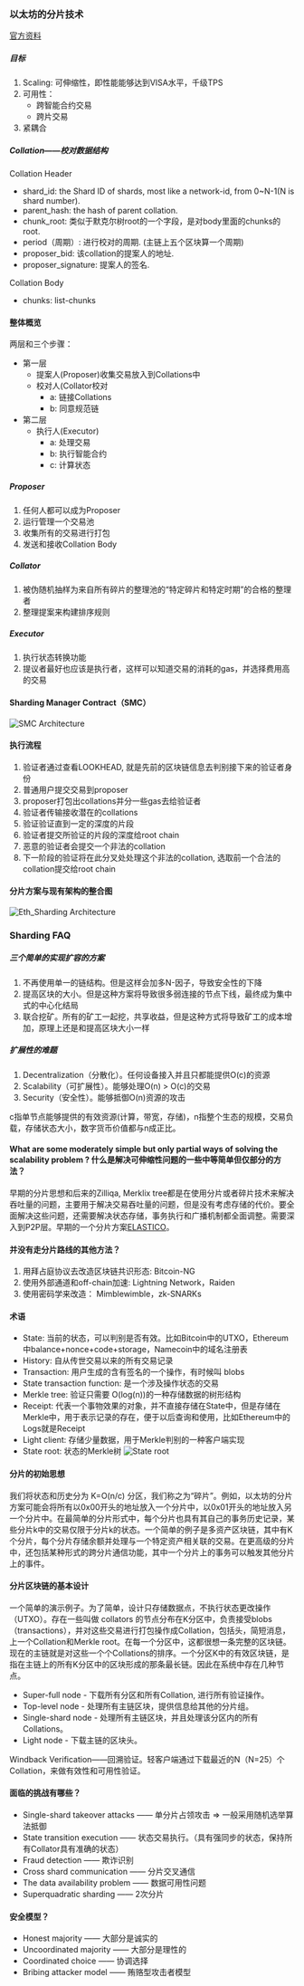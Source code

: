 ### 以太坊的分片技术
[官方资料](https://github.com/ethereum/wiki/wiki/Sharding-introduction-R&D-compendium)

##### 目标
1. Scaling: 可伸缩性，即性能能够达到VISA水平，千级TPS
2. 可用性：
   - 跨智能合约交易
   - 跨片交易
3. 紧耦合

##### Collation——校对数据结构
Collation Header
- shard_id: the Shard ID of shards, most like a network-id, from 0~N-1(N is shard number).
- parent_hash: the hash of parent collation.
- chunk_root: 类似于默克尔树root的一个字段，是对body里面的chunks的root.
- period（周期）: 进行校对的周期. (主链上五个区块算一个周期)
- proposer_bid: 该collation的提案人的地址.
- proposer_signature: 提案人的签名.

Collation Body
- chunks: list-chunks

#### 整体概览
两层和三个步骤：
- 第一层
  - 提案人(Proposer)收集交易放入到Collations中
  - 校对人(Collator校对
    - a: 链接Collations
    - b: 同意规范链
- 第二层
  - 执行人(Executor)
    - a: 处理交易
    - b: 执行智能合约
    - c: 计算状态

##### Proposer
1. 任何人都可以成为Proposer
2. 运行管理一个交易池
3. 收集所有的交易进行打包
4. 发送和接收Collation Body

##### Collator
1. 被伪随机抽样为来自所有碎片的整理池的“特定碎片和特定时期”的合格的整理者
2. 整理提案来构建排序规则

##### Executor
1. 执行状态转换功能
2. 提议者最好也应该是执行者，这样可以知道交易的消耗的gas，并选择费用高的交易

#### Sharding Manager Contract（SMC）
![SMC Architecture](../static/smc_architecture.png)


#### 执行流程
1. 验证者通过查看LOOKHEAD, 就是先前的区块链信息去判别接下来的验证者身份
2. 普通用户提交交易到proposer
3. proposer打包出collations并分一些gas去给验证者
4. 验证者传输接收潜在的collations
5. 验证验证直到一定的深度的片段
6. 验证者提交所验证的片段的深度给root chain
7. 恶意的验证者会提交一个非法的collation
8. 下一阶段的验证将在此分叉处处理这个非法的collation, 选取前一个合法的collation提交给root chain

#### 分片方案与现有架构的整合图
![Eth_Sharding Architecture](../static/eth_sharding_architecture.png)


### Sharding FAQ
##### 三个简单的实现扩容的方案
1. 不再使用单一的链结构。但是这样会加多N-因子，导致安全性的下降
2. 提高区块的大小。但是这种方案将导致很多弱连接的节点下线，最终成为集中式的中心化结局
3. 联合挖矿。所有的矿工一起挖，共享收益，但是这种方式将导致矿工的成本增加，原理上还是和提高区块大小一样

##### 扩展性的难题
1. Decentralization（分散化）。任何设备接入并且只都能提供O(c)的资源
2. Scalability（可扩展性）。能够处理O(n) > O(c)的交易
3. Security（安全性）。能够抵御O(n)资源的攻击

c指单节点能够提供的有效资源(计算，带宽，存储)，n指整个生态的规模，交易负载，存储状态大小，数字货币价值都与n成正比。

#### What are some moderately simple but only partial ways of solving the scalability problem ? 什么是解决可伸缩性问题的一些中等简单但仅部分的方法？
早期的分片思想和后来的Zilliqa, Merklix tree都是在使用分片或者碎片技术来解决吞吐量的问题，主要用于解决交易吞吐量的问题，但是没有考虑存储的代价。要全面解决这些问题，还需要解决状态存储，事务执行和广播机制都全面调整。需要深入到P2P层。早期的一个分片方案[ELASTICO](https://www.comp.nus.edu.sg/%7Eloiluu/papers/elastico.pdf)。

#### 并没有走分片路线的其他方法？
1. 用拜占庭协议去改造区块链共识形态: Bitcoin-NG
2. 使用外部通道和off-chain加速: Lightning Network，Raiden
3. 使用密码学来改造： Mimblewimble，zk-SNARKs

#### 术语
- State: 当前的状态，可以判别是否有效。比如Bitcoin中的UTXO，Ethereum中balance+nonce+code+storage，Namecoin中的域名注册表
- History: 自从传世交易以来的所有交易记录
- Transaction: 用户生成的含有签名的一个操作，有时候叫 blobs
- State transaction function: 是一个涉及操作状态的交易
- Merkle tree: 验证只需要 O(log(n))的一种存储数据的树形结构
- Receipt: 代表一个事物效果的对象，并不直接存储在State中，但是存储在Merkle中，用于表示记录的存在，便于以后查询和使用，比如Ethereum中的Logs就是Receipt
- Light client: 存储少量数据，用于Merkle判别的一种客户端实现
- State root: 状态的Merkle树
![State root](../static/eth-state-root.png)

#### 分片的初始思想
我们将状态和历史分为 K=O(n/c) 分区，我们称之为“碎片”。例如，以太坊的分片方案可能会将所有以0x00开头的地址放入一个分片中，以0x01开头的地址放入另一个分片中。在最简单的分片形式中，每个分片也具有其自己的事务历史记录，某些分片k中的交易仅限于分片k的状态。一个简单的例子是多资产区块链，其中有K个分片，每个分片存储余额并处理与一个特定资产相关联的交易。在更高级的分片中，还包括某种形式的跨分片通信功能，其中一个分片上的事务可以触发其他分片上的事件。

#### 分片区块链的基本设计
一个简单的演示例子。为了简单，设计只存储数据点，不执行状态更改操作（UTXO）。存在一些叫做 collators 的节点分布在K分区中，负责接受blobs（transactions），并对这些交易进行打包操作成Collation，包括头，简短消息，上一个Collation和Merkle root。在每一个分区中，这都很想一条完整的区块链。现在的主链就是对这些一个个Collations的排序。一个分区K中的有效区块链，是指在主链上的所有K分区中的区块形成的那条最长链。因此在系统中存在几种节点。
- Super-full node - 下载所有分区和所有Collation, 进行所有验证操作。
- Top-level node - 处理所有主链区块，提供信息给其他的分片组。
- Single-shard node - 处理所有主链区块，并且处理该分区内的所有Collations。
- Light node - 下载主链的区块头。

Windback Verification——回溯验证。轻客户端通过下载最近的N（N=25）个Collation，来做有效性和可用性验证。

#### 面临的挑战有哪些？
- Single-shard takeover attacks —— 单分片占领攻击 => 一般采用随机选举算法抵御
- State transition execution —— 状态交易执行。（具有强同步的状态，保持所有Collator具有准确的状态）
- Fraud detection —— 欺诈识别
- Cross shard communication —— 分片交叉通信
- The data availability problem —— 数据可用性问题
- Superquadratic sharding —— 2次分片

#### 安全模型？
- Honest majority —— 大部分是诚实的
- Uncoordinated majority —— 大部分是理性的
- Coordinated choice —— 协调选择
- Bribing attacker model —— 贿赂型攻击者模型
